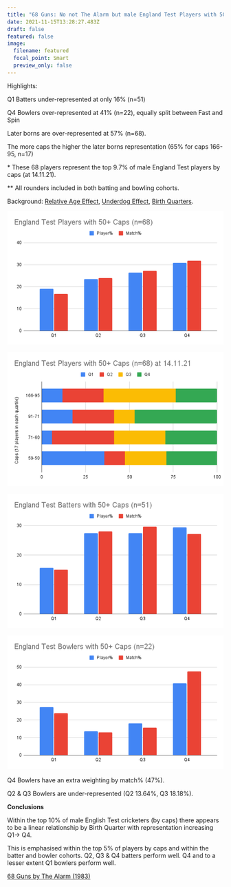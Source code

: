```yaml
---
title: "68 Guns: No not The Alarm but male England Test Players with 50+ Caps"
date: 2021-11-15T13:28:27.483Z
draft: false
featured: false
image:
  filename: featured
  focal_point: Smart
  preview_only: false
---
```

<meta name="twitter:card" content="summary_large_image" />
<meta name="twitter:site" content="@nothirdman" />
<meta name="twitter:title" content="68 Guns: No not The Alarm but male England Test Players with 50+ Caps" />
<meta name="twitter:description" content="Q1 Batters (16%), Q4 Bowlers (41%), Later born over-represented (57%). Later born representation highest for top 17 players (65%) " />
<meta name="twitter:image" content="https://onemoresummer.co.uk/post/68-guns-no-not-the-alarm-but-england-test-players-with-50-caps/england-test-players-with-50-caps-n-68-at-14.11.21.png" />

Highlights:

Q1 Batters under-represented at only 16% (n=51) 

Q4 Bowlers over-represented at 41% (n=22), equally split between Fast and Spin

Later borns are over-represented at 57% (n=68).

The more caps the higher the later borns representation (65% for caps 166-95, n=17)

\* These 68 players represent the top 9.7% of male England Test players by caps (at 14.11.21).

\*\* All rounders included in both batting and bowling cohorts.

Background: [Relative Age Effect](https://onemoresummer.co.uk/post/what-is-relative-age-effect/), [Underdog Effect](https://onemoresummer.co.uk/post/what-is-the-underdog-effect/), [Birth Quarters](https://onemoresummer.co.uk/post/what-is-birth-quarter/).

![](england-test-players-with-50-caps-n-68-.png)

![](england-test-players-with-50-caps-n-68-at-14.11.21.png)

![](england-test-batters-with-50-caps-n-51-1-.png)

![](england-test-bowlers-with-50-caps-n-22-1-.png)

Q4 Bowlers have an extra weighting by match% (47%).

Q2 & Q3 Bowlers are under-represented (Q2 13.64%, Q3 18.18%).

**Conclusions**

Within the top 10% of male English Test cricketers (by caps) there appears to be a linear relationship by Birth Quarter with representation increasing Q1-> Q4.

This is emphasised within the top 5% of players by caps and within the batter and bowler cohorts. Q2, Q3 & Q4 batters perform well. Q4 and to a lesser extent Q1 bowlers perform well. 

[68 Guns by The Alarm (1983)](https://youtu.be/KZp11vks_Ws?t=42)